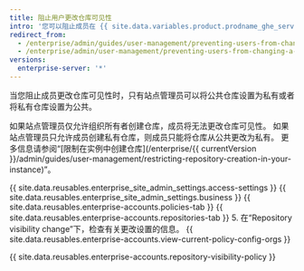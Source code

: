 ```yaml
---
title: 阻止用户更改仓库可见性
intro: '您可以阻止成员在 {{ site.data.variables.product.prodname_ghe_server }} 设备上更改组织拥有的仓库的可见性。'
redirect_from:
  - /enterprise/admin/guides/user-management/preventing-users-from-changing-a-repository-s-visibility
  - /enterprise/admin/user-management/preventing-users-from-changing-a-repositorys-visibility
versions:
  enterprise-server: '*'
---
```


当您阻止成员更改仓库可见性时，只有站点管理员可以将公共仓库设置为私有或者将私有仓库设置为公共。

如果站点管理员仅允许组织所有者创建仓库，成员将无法更改仓库可见性。 如果站点管理员只允许成员创建私有仓库，则成员只能将仓库从公共更改为私有。 更多信息请参阅“[限制在实例中创建仓库](/enterprise/{{ currentVersion }}/admin/guides/user-management/restricting-repository-creation-in-your-instance)”。

{{ site.data.reusables.enterprise_site_admin_settings.access-settings }}
{{ site.data.reusables.enterprise_site_admin_settings.business }}
{{ site.data.reusables.enterprise-accounts.policies-tab }}
{{ site.data.reusables.enterprise-accounts.repositories-tab }}
5. 在“Repository visibility change”下，检查有关更改设置的信息。 {{ site.data.reusables.enterprise-accounts.view-current-policy-config-orgs }}

{{ site.data.reusables.enterprise-accounts.repository-visibility-policy }}
